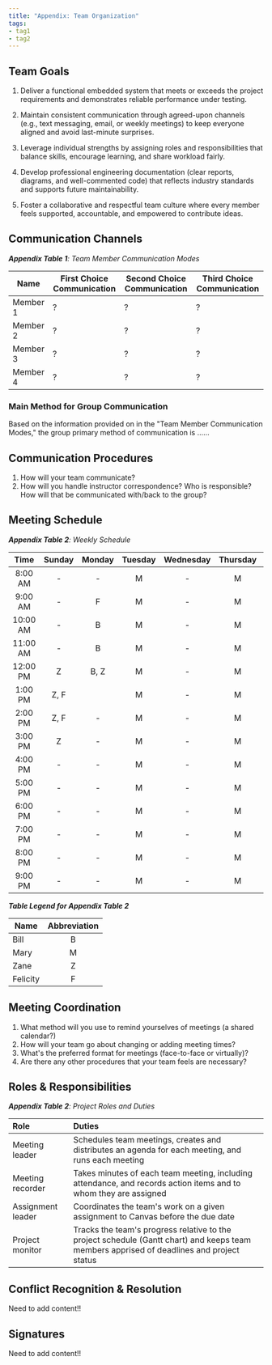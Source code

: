```yaml
---
title: "Appendix: Team Organization"
tags:
- tag1
- tag2
---
```


## Team Goals

1. Deliver a functional embedded system that meets or exceeds the project requirements and demonstrates reliable performance under testing.

2. Maintain consistent communication through agreed-upon channels (e.g., text  messaging, email, or weekly meetings) to keep everyone aligned and avoid last-minute surprises.

3. Leverage individual strengths by assigning roles and responsibilities that balance skills, encourage learning, and share workload fairly.

4. Develop professional engineering documentation (clear reports, diagrams, and well-commented code) that reflects industry standards and supports future maintainability.

5. Foster a collaborative and respectful team culture where every member feels supported, accountable, and empowered to contribute ideas.

## Communication Channels

_**Appendix Table 1**: Team Member Communication Modes_

|Name                 | First Choice Communication | Second Choice Communication | Third Choice Communication |
|---------------------|----------------------------|-----------------------------|----------------------------|
|Member 1 |  ? | ? | ? |
|Member 2 |  ? | ? | ? |
|Member 3 |  ? | ? | ? |
|Member 4 |  ? | ? | ? |

### Main Method for Group Communication

Based on the information provided on in the "Team Member Communication Modes," the group primary method of communication is ......
 
## Communication Procedures

1. How will your team communicate?
2. How will you handle instructor correspondence? Who is responsible? How will that be communicated with/back to the group?

## Meeting Schedule

_**Appendix Table 2**: Weekly Schedule_

| Time | Sunday | Monday | Tuesday | Wednesday | Thursday | Friday | Saturday |
| :------: | :----: | :----: | :----: | :----: | :----: | :----: | :-----: |
| 8:00 AM | - | - | M | - | M | - | - |
| 9:00 AM | - | F | M | - | M | - | - |
| 10:00 AM | - | B | M | - | M | - | - |
| 11:00 AM | - | B | M | - | M | - | - |
| 12:00 PM | Z | B, Z | M | - | M | - | - |
| 1:00 PM | Z, F |  | M | - | M | - | - |
| 2:00 PM | Z, F | - | M | - | M | - | - |
| 3:00 PM | Z | - | M | - | M | - | - |
| 4:00 PM | - | - | M | - | M | - | - |
| 5:00 PM | - | - | M | - | M | - | - |
| 6:00 PM | - | - | M | - | M | - | - |
| 7:00 PM | - | - | M | - | M | - | - |
| 8:00 PM | - | - | M | - | M | - | - |
| 9:00 PM | - | - | M | - | M | - | - |

_**Table Legend for Appendix Table 2**_

| Name | Abbreviation |
| ----- | :------: |
| Bill | B |
| Mary | M |
| Zane | Z |
| Felicity | F |


## Meeting Coordination

1. What method will you use to remind yourselves of meetings (a shared calendar?)
1. How will your team go about changing or adding meeting times?
1. What's the preferred format for meetings (face-to-face or virtually)?
1. Are there any other procedures that your team feels are necessary?

## Roles & Responsibilities

_**Appendix Table 2**: Project Roles and Duties_

| **Role**          | **Duties**                                                                                                                                |
| :---------------- | :---------------------------------------------------------------------------------------------------------------------------------------- |
| Meeting leader    | Schedules team meetings, creates and distributes an agenda for each meeting, and runs each meeting                                        |
| Meeting recorder  | Takes minutes of each team meeting, including attendance, and records action items and to whom they are assigned                          |
| Assignment leader | Coordinates the team's work on a given assignment to Canvas before the due date                                                           |
| Project monitor   | Tracks the team's progress relative to the project schedule (Gantt chart) and keeps team members apprised of deadlines and project status |

## Conflict Recognition & Resolution

Need to add content!!


## Signatures

Need to add content!!

